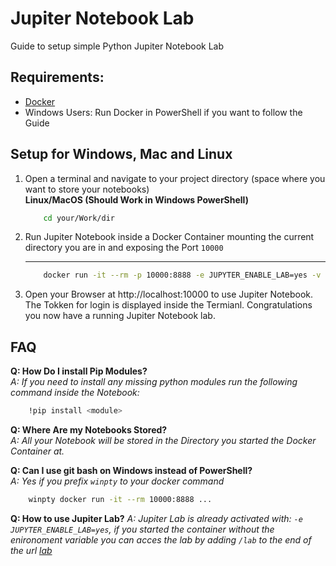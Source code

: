 # Jupiter Notebook Lab

Guide to setup simple Python Jupiter Notebook Lab

## Requirements:
- [Docker](https://docs.docker.com/get-docker/)
- Windows Users: Run Docker in PowerShell if you want to follow the Guide

## Setup for Windows, Mac and Linux
1. Open a terminal and navigate to your project directory (space where you want to store your notebooks)  
    **Linux/MacOS (Should Work in Windows PowerShell)**
    ```bash
        cd your/Work/dir
    ```

1. Run Jupiter Notebook inside a Docker Container mounting the current directory you are in and exposing the Port `10000` 
    ** **
    ```bash
        docker run -it --rm -p 10000:8888 -e JUPYTER_ENABLE_LAB=yes -v ${PWD}:/home/jovyan/work jupyter/datascience-notebook:b418b67c225b
    ```

1. Open your Browser at http://localhost:10000 to use Jupiter Notebook. The Tokken for login is displayed inside the Termianl. Congratulations you now have a running Jupiter Notebook lab.

## FAQ

**Q: How Do I install Pip Modules?**  
*A: If you need to install any missing python modules run the following command inside the Notebook:*
```bash
    !pip install <module>
```

**Q: Where Are my Notebooks Stored?**  
*A: All your Notebook will be stored in the Directory you started the Docker Container at.*

**Q: Can I use git bash on Windows instead of PowerShell?**  
*A: Yes if you prefix `winpty` to your docker command*
```bash
    winpty docker run -it --rm 10000:8888 ...
```

**Q: How to use Jupiter Lab?**
*A: Jupiter Lab is already activated with: `-e JUPYTER_ENABLE_LAB=yes`, if you started the container without the enironoment variable you can acces the lab by adding `/lab` to the end of the url [lab](localhost:10000/lab)*
